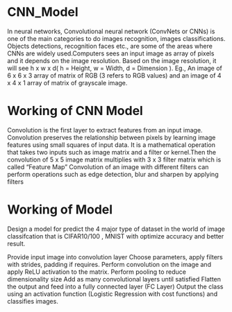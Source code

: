 # CNN_Model

In neural networks, Convolutional neural network (ConvNets or CNNs) is one of the main categories to do images recognition, images classifications. Objects detections, recognition faces etc., are some of the areas where CNNs are widely used.Computers sees an input image as array of pixels and it depends on the image resolution. Based on the image resolution, it will see h x w x d( h = Height, w = Width, d = Dimension ). Eg., An image of 6 x 6 x 3 array of matrix of RGB (3 refers to RGB values) and an image of 4 x 4 x 1 array of matrix of grayscale image.

# Working of CNN Model
Convolution is the first layer to extract features from an input image. Convolution preserves the relationship between pixels by learning image features using small squares of input data. It is a mathematical operation that takes two inputs such as image matrix and a filter or kernel.Then the convolution of 5 x 5 image matrix multiplies with 3 x 3 filter matrix which is called “Feature Map” Convolution of an image with different filters can perform operations such as edge detection, blur and sharpen by applying filters

# Working of Model
Design a model for predict the 4 major type of dataset in the world of image classifcation that is CIFAR10/100 , MNIST  with optimize accuracy and better result.
 
Provide input image into convolution layer
Choose parameters, apply filters with strides, padding if requires. 
Perform convolution on the image and apply ReLU activation to the matrix.
Perform pooling to reduce dimensionality size
Add as many convolutional layers until satisfied
Flatten the output and feed into a fully connected layer (FC Layer)
Output the class using an activation function (Logistic Regression with cost functions) and classifies images.
